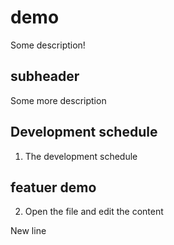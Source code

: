 # demo

Some description!

## subheader

Some more description

## Development schedule

1. The development schedule

## featuer demo
2. Open the file and edit the content

<p>New line</p>